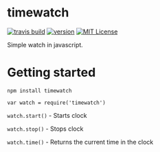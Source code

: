 # timewatch
[![travis build](https://img.shields.io/travis/knifir/timewatch.svg)](https://travis-ci.org/knifir/timewatch)
[![version](https://img.shields.io/npm/v/timewatch.svg)](https://www.npmjs.com/package/timewatch)
[![MIT License](https://img.shields.io/npm/l/timewatch.svg)](https://opensource.org/licenses/MIT)


Simple watch in javascript. 

# Getting started

`npm install timewatch`


`var watch = require('timewatch')`

`watch.start()` - Starts clock

`watch.stop()` - Stops clock

`watch.time()` - Returns the current time in the clock

